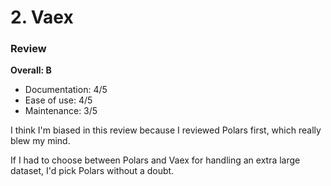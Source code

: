 # 2. Vaex

### Review 

**Overall: B**

- Documentation: 4/5
- Ease of use: 4/5
- Maintenance: 3/5

I think I'm biased in this review because I reviewed Polars first, which really blew my mind. 

If I had to choose between Polars and Vaex for handling an extra large dataset, I'd pick Polars without a doubt. 